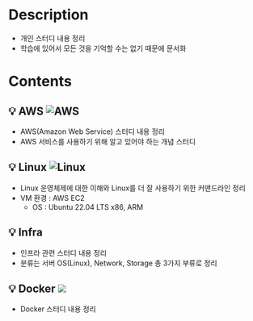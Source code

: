 # Description
- 개인 스터디 내용 정리
- 학습에 있어서 모든 것을 기억할 수는 없기 때문에 문서화

# Contents

## 💡 AWS ![AWS](https://img.shields.io/badge/Amazon%20AWS-232F3E?style=flat-square&logo=Amazon%20AWS&logoColor=white)

* AWS(Amazon Web Service) 스터디 내용 정리 
* AWS 서비스를 사용하기 위해 알고 있어야 하는 개념 스터디

## 💡 Linux ![Linux](https://img.shields.io/badge/Linux-FCC624?style=flat-square&logo=linux&logoColor=white)

* Linux 운영체제에 대한 이해와 Linux를 더 잘 사용하기 위한 커맨드라인 정리 
* VM 환경 : AWS EC2
  * OS : Ubuntu 22.04 LTS x86, ARM 

## 💡 Infra
* 인프라 관련 스터디 내용 정리
* 분류는 서버 OS(Linux), Network, Storage 총 3가지 부류로 정리

## 💡 Docker <img src="http://img.shields.io/badge/Docker-2496ED?style=flat-square&logo=docker&logoColor=white"/>
* Docker 스터디 내용 정리
